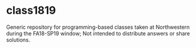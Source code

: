 # class1819
Generic repository for programming-based classes taken at Northwestern during the FA18-SP19 window; Not intended to distribute answers or share solutions.  
